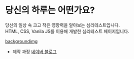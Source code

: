 # 당신의 하루는 어떤가요?
 당신의 일상 속 크고 작은 영향력을 알아보는 심리테스트입니다. <br>
HTML, CSS, Vanila JS를 이용해 개발한 심리테스트 페이지입니다. <br>

[backgroundimg](camerart/img/result1.jpg)


- 제작 과정
[네이버 블로그](https://blog.naver.com/sinabero254/222234129884)
